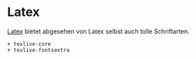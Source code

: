 # Latex

[Latex](https://wiki.archlinux.de/title/TeX) bietet abgesehen von Latex selbst auch tolle Schriftarten.

    + texlive-core
    + texlive-fontsextra
